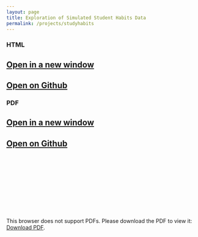 ```yaml
---
layout: page
title: Exploration of Simulated Student Habits Data
permalink: /projects/studyhabits
---
```


### HTML

<h2><a href="https://pekofsky.github.io/assets/studyhabits.html" target="_blank" rel="noopener noreferrer">Open in a new window</a></h2>

<h2><a href="https://github.com/pekofsky/pekofsky.github.io/blob/5377466144b607522568b39a40c1c61022fd52b1/assets/studyhabits.html" target="_blank" rel="noopener noreferrer">Open on Github</a></h2>

### PDF

<h2><a href="https://pekofsky.github.io/assets/studyhabits.pdf" target="_blank" rel="noopener noreferrer">Open in a new window</a></h2>

<h2><a href="https://github.com/pekofsky/pekofsky.github.io/blob/5377466144b607522568b39a40c1c61022fd52b1/assets/studyhabits.pdf" target="_blank" rel="noopener noreferrer">Open on Github</a></h2>

<object data="https://pekofsky.github.io/assets/studyhabits.pdf" type="application/pdf" width="700px" height="700px">
    <embed src="https://pekofsky.github.io/assets/studyhabits.pdf">
        <p>This browser does not support PDFs. Please download the PDF to view it: <a href="https://pekofsky.github.io/assets/studyhabits.pdf">Download PDF</a>.</p>
    </embed>
</object>
